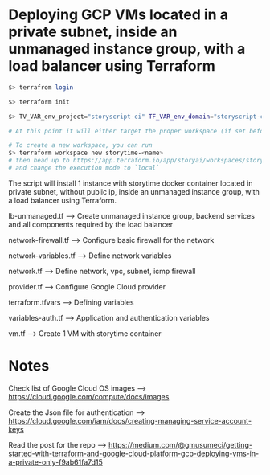 # Deploying GCP VMs located in a private subnet, inside an unmanaged instance group, with a load balancer using Terraform

```bash
$> terrafrom login

$> terraform init

$> TV_VAR_env_project="storyscript-ci" TF_VAR_env_domain="storyscript-ci.com" TF_VAR_env_domain_managed_zone="storyscript-ci" TF_VAR_name="storytime" TF_VAR_gcp_region_1="europe-west2" TF_VAR_zone_1="europe-west2-c" TF_VAR_gcp_auth_file="./terraformer.json" TF_VAR_private_subnet_cidr_1="10.10.1.0/24" TF_VAR_cert_privkey="/path/to/file.pem" TF_VAR_cert_fullchain="path/to/file.pem" terraform plan/apply

# At this point it will either target the proper workspace (if set before), or ask you to choose one from TFCloud

# To create a new workspace, you can run
$> terraform workspace new storytime-<name>
# then head up to https://app.terraform.io/app/storyai/workspaces/storytime-<name>/settings/general
# and change the execution mode to `local`
```

The script will install 1 instance with storytime docker container located in private subnet, without public ip, inside an unmanaged instance group, with a load balancer using Terraform.

lb-unmanaged.tf --> Create unmanaged instance group, backend services and all components required by the load balancer 

network-firewall.tf --> Configure basic firewall for the network

network-variables.tf --> Define network variables

network.tf --> Define network, vpc, subnet, icmp firewall

provider.tf --> Configure Google Cloud provider

terraform.tfvars --> Defining variables 

variables-auth.tf --> Application and authentication variables

vm.tf --> Create 1 VM with storytime container

# Notes

Check list of Google Cloud OS images --> https://cloud.google.com/compute/docs/images

Create the Json file for authentication --> https://cloud.google.com/iam/docs/creating-managing-service-account-keys

Read the post for the repo --> https://medium.com/@gmusumeci/getting-started-with-terraform-and-google-cloud-platform-gcp-deploying-vms-in-a-private-only-f9ab61fa7d15
